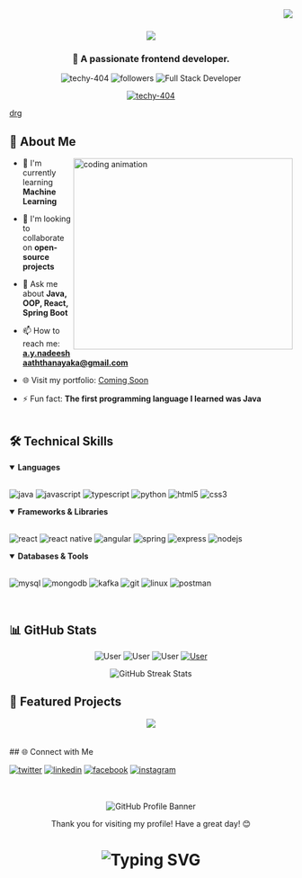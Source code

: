 <img align="right" src="https://visitor-badge.laobi.icu/badge?page_id=techy-404.techy-404" />

<h1 align="center">
  <img src="https://readme-typing-svg.herokuapp.com/?font=Righteous&size=35&center=true&vCenter=true&width=500&height=70&duration=4000&lines=Hi+There!+👋;+I'm+Techy+404!" />
</h1>
<h3 align="center">🚀 A passionate frontend developer.</h3>

<!-- Profile Views Counter with Badges -->
<p align="center">
  <img src="https://komarev.com/ghpvc/?username=yasirunadeeshaa&label=Profile%20views&color=0e75b6&style=flat" alt="techy-404" />
  <img src="https://img.shields.io/github/followers/techy-404?label=Followers&style=social" alt="followers" />
  <img src="https://img.shields.io/badge/Full%20Stack-Developer-0078D7?style=flat-square" alt="Full Stack Developer"/>
</p>

<p align="center" > 
  <a href="https://github.com/ryo-ma/github-profile-trophy">
    <img src="https://github-profile-trophy.vercel.app/?username=techy-404&margin-w=10&margin-h=15" alt="techy-404" />
  </a>
</p>


<p align="left"> <a href="https://twitter.com/" target="blank"><img src="https://img.shields.io/twitter/follow/?logo=twitter&style=for-the-badge" alt="" />drg</a> </p>

<!-- About Me Section -->
## 💫 About Me

<!--<img align="right" height="240" width="390" src="https://raw.githubusercontent.com/Elanza-48/Elanza-48/41a4790484e268102dfdab2b7c59d440d3ffafab/resources/img/geek.gif" alt="coding animation" />-->
<img align="right" height="340" width="390" src="aboutme1.png" alt="coding animation" />

- 🌱 I'm currently learning **Machine Learning**

- 👯 I'm looking to collaborate on **open-source projects**

- 💬 Ask me about **Java, OOP, React, Spring Boot**

- 📫 How to reach me: **a.y.nadeeshaaththanayaka@gmail.com**

- 🌐 Visit my portfolio: [Coming Soon](#)

- ⚡ Fun fact: **The first programming language I learned was Java**
<br><br>
<!-- Skills Section -->

## 🛠️ Technical Skills

<details open>
<summary><b>Languages</b></summary>
<br>
<p align="left">
  <img src="https://img.shields.io/badge/java-%23ED8B00.svg?style=for-the-badge&logo=openjdk&logoColor=white" alt="java" />
  <img src="https://img.shields.io/badge/javascript-%23323330.svg?style=for-the-badge&logo=javascript&logoColor=%23F7DF1E" alt="javascript" />
  <img src="https://img.shields.io/badge/typescript-%23007ACC.svg?style=for-the-badge&logo=typescript&logoColor=white" alt="typescript" />
  <img src="https://img.shields.io/badge/python-3670A0?style=for-the-badge&logo=python&logoColor=ffdd54" alt="python" />
  <img src="https://img.shields.io/badge/html5-%23E34F26.svg?style=for-the-badge&logo=html5&logoColor=white" alt="html5" />
  <img src="https://img.shields.io/badge/css3-%231572B6.svg?style=for-the-badge&logo=css3&logoColor=white" alt="css3" />
</p>
</details>

<details open>
<summary><b>Frameworks & Libraries</b></summary>
<br>
<p align="left">
  <img src="https://img.shields.io/badge/react-%2320232a.svg?style=for-the-badge&logo=react&logoColor=%2361DAFB" alt="react" />
  <img src="https://img.shields.io/badge/react_native-%2320232a.svg?style=for-the-badge&logo=react&logoColor=%2361DAFB" alt="react native" />
  <img src="https://img.shields.io/badge/angular-%23DD0031.svg?style=for-the-badge&logo=angular&logoColor=white" alt="angular" />
  <img src="https://img.shields.io/badge/spring-%236DB33F.svg?style=for-the-badge&logo=spring&logoColor=white" alt="spring" />
  <img src="https://img.shields.io/badge/express.js-%23404d59.svg?style=for-the-badge&logo=express&logoColor=%2361DAFB" alt="express" />
  <img src="https://img.shields.io/badge/node.js-6DA55F?style=for-the-badge&logo=node.js&logoColor=white" alt="nodejs" />
</p>
</details>

<details open>
<summary><b>Databases & Tools</b></summary>
<br>
<p align="left">
  <img src="https://img.shields.io/badge/mysql-%2300f.svg?style=for-the-badge&logo=mysql&logoColor=white" alt="mysql" />
  <img src="https://img.shields.io/badge/MongoDB-%234ea94b.svg?style=for-the-badge&logo=mongodb&logoColor=white" alt="mongodb" />
  <img src="https://img.shields.io/badge/apache%20kafka-231F20.svg?style=for-the-badge&logo=apache-kafka&logoColor=white" alt="kafka" />
  <img src="https://img.shields.io/badge/git-%23F05033.svg?style=for-the-badge&logo=git&logoColor=white" alt="git" />
  <img src="https://img.shields.io/badge/Linux-FCC624?style=for-the-badge&logo=linux&logoColor=black" alt="linux" />
  <img src="https://img.shields.io/badge/Postman-FF6C37?style=for-the-badge&logo=postman&logoColor=white" alt="postman" />
</p>
</details>
<br>

<!-- GitHub Stats Section -->
## 📊 GitHub Stats

<div align="center">
<p align="center">
  <img src="https://github-readme-stats.vercel.app/api?username=User&theme=tokyonight&show_icons=true&locale=en" alt="User"/>
  <img src="https://github-readme-streak-stats.herokuapp.com/?user=User&theme=tokyonight&hide_border=true" alt="User"/>
  <img src="https://github-readme-stats.vercel.app/api/top-langs?username=User&theme=tokyonight&show_icons=true&locale=en&layout=compact" alt="User"/>
  <a href="https://github.com/ryo-ma/github-profile-trophy"><img src="https://github-profile-trophy.vercel.app/?username=User" alt="User" /></a>
</p>
</div>

<div align="center">
  <img src="https://github-readme-streak-stats.herokuapp.com/?user=yasirunadeeshaa&theme=react&hide_border=true" alt="GitHub Streak Stats" />
</div>

<!-- Featured Projects -->
## 🚀 Featured Projects

<div align="center">
<a href="https://github.com/yasirunadeeshaa/REAL-TIME-TICKET-BOOKING-SYSTEM">
  <img src="https://github-readme-stats.vercel.app/api/pin/?username=yasirunadeeshaa&repo=REAL-TIME-TICKET-BOOKING-SYSTEM&theme=react&hide_border=true" />
</a>
<!-- Add more project cards here as needed -->
</div><br><br>
<!-- Connect with me section -->
## 🌐 Connect with Me

<p align="center">
<p><a target="_blank" href="https://x.com/https://x.com/techy_404" style="display: inline-block;"><img src="https://img.shields.io/badge/twitter-x?style=for-the-badge&logo=x&logoColor=white&color=%230f1419" alt="twitter" /></a>
<a target="_blank" href="https://www.linkedin.com/in/www.linkedin.com/in/techy404" style="display: inline-block;"><img src="https://img.shields.io/badge/linkedin-logo?style=for-the-badge&logo=linkedin&logoColor=white&color=%230a77b6" alt="linkedin" /></a>
<a target="_blank" href="https://www.facebook.com/https://web.facebook.com/profile.php?id=61580509814621" style="display: inline-block;"><img src="https://img.shields.io/badge/facebook-logo?style=for-the-badge&logo=facebook&logoColor=white&color=%230866ff" alt="facebook" /></a>
<a target="_blank" href="https://www.instagram.com/https://www.instagram.com/techy._.404/" style="display: inline-block;"><img src="https://img.shields.io/badge/instagram-logo?style=for-the-badge&logo=instagram&logoColor=white&color=%23F35369" alt="instagram" /></a></p>
</p><br><br>
<!-- Banner Image -->
<div align="center">
  <img src="https://raw.githubusercontent.com/halfrost/halfrost/master/icons/header_.png" alt="GitHub Profile Banner">
</div>

<p align="center">Thank you for visiting my profile! Have a great day! 😊</p>


<!-- Introduction with Typing Effect -->
<h1 align="center">
  <img src="https://readme-typing-svg.herokuapp.com?font=Fira+Code&weight=500&size=30&pause=1000&color=0357F7&center=true&vCenter=true&random=false&width=600&lines=Hi+%F0%9F%91%8B%2C+I'm+Yasiru+Nadeesha;Full+Stack+Developer;Open+Source+Enthusiast;Constantly+Learning+%26+Growing" alt="Typing SVG" />
</h1>

